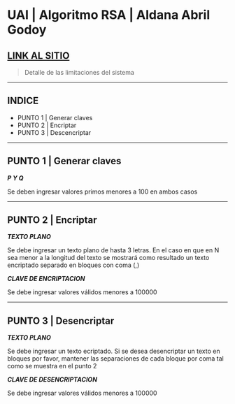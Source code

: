 # UAI | Algoritmo RSA | Aldana Abril Godoy

## [**LINK AL SITIO**](https://uai-algoritmo-rsa.netlify.app/)

> Detalle de las limitaciones del sistema
---

## INDICE

- PUNTO 1 | Generar claves
- PUNTO 2 | Encriptar
- PUNTO 3 | Descencriptar

---
## PUNTO 1 | Generar claves

__***P Y Q***__

Se deben ingresar valores primos menores a 100 en ambos casos

---
## PUNTO 2 | Encriptar

__***TEXTO PLANO***__

Se debe ingresar un texto plano de hasta 3 letras. En el caso en que en N sea menor a la longitud del texto se mostrará como resultado un texto encriptado separado en bloques con coma (,)

__***CLAVE DE ENCRIPTACION***__

Se debe ingresar valores válidos menores a 100000

---
## PUNTO 3 | Desencriptar

__***TEXTO PLANO***__

Se debe ingresar un texto ecriptado. Si se desea desencriptar un texto en bloques por favor,
mantener las separaciones de cada bloque por coma tal como se muestra en el punto 2

__***CLAVE DE DESENCRIPTACION***__

Se debe ingresar valores válidos menores a 100000